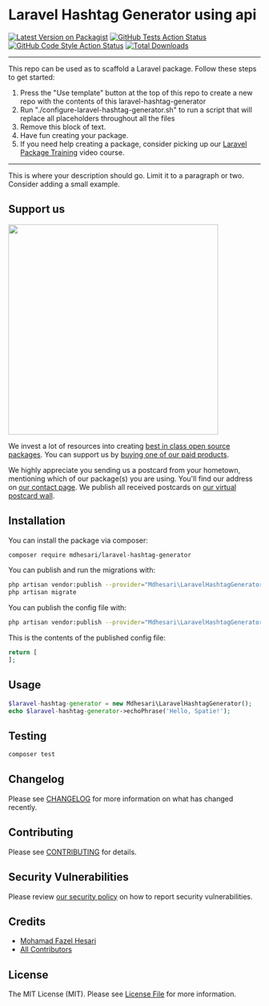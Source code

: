 # Laravel Hashtag Generator using api

[![Latest Version on Packagist](https://img.shields.io/packagist/v/mdhesari/laravel-hashtag-generator.svg?style=flat-square)](https://packagist.org/packages/mdhesari/laravel-hashtag-generator)
[![GitHub Tests Action Status](https://img.shields.io/github/workflow/status/mdhesari/laravel-hashtag-generator/run-tests?label=tests)](https://github.com/mdhesari/laravel-hashtag-generator/actions?query=workflow%3Arun-tests+branch%3Amain)
[![GitHub Code Style Action Status](https://img.shields.io/github/workflow/status/mdhesari/laravel-hashtag-generator/Check%20&%20fix%20styling?label=code%20style)](https://github.com/mdhesari/laravel-hashtag-generator/actions?query=workflow%3A"Check+%26+fix+styling"+branch%3Amain)
[![Total Downloads](https://img.shields.io/packagist/dt/mdhesari/laravel-hashtag-generator.svg?style=flat-square)](https://packagist.org/packages/mdhesari/laravel-hashtag-generator)

---
This repo can be used as to scaffold a Laravel package. Follow these steps to get started:

1. Press the "Use template" button at the top of this repo to create a new repo with the contents of this laravel-hashtag-generator
2. Run "./configure-laravel-hashtag-generator.sh" to run a script that will replace all placeholders throughout all the files
3. Remove this block of text.
4. Have fun creating your package.
5. If you need help creating a package, consider picking up our <a href="https://laravelpackage.training">Laravel Package Training</a> video course.
---

This is where your description should go. Limit it to a paragraph or two. Consider adding a small example.

## Support us

[<img src="https://github-ads.s3.eu-central-1.amazonaws.com/laravel-hashtag-generator.jpg?t=1" width="419px" />](https://spatie.be/github-ad-click/laravel-hashtag-generator)

We invest a lot of resources into creating [best in class open source packages](https://spatie.be/open-source). You can support us by [buying one of our paid products](https://spatie.be/open-source/support-us).

We highly appreciate you sending us a postcard from your hometown, mentioning which of our package(s) you are using. You'll find our address on [our contact page](https://spatie.be/about-us). We publish all received postcards on [our virtual postcard wall](https://spatie.be/open-source/postcards).

## Installation

You can install the package via composer:

```bash
composer require mdhesari/laravel-hashtag-generator
```

You can publish and run the migrations with:

```bash
php artisan vendor:publish --provider="Mdhesari\LaravelHashtagGenerator\LaravelHashtagGeneratorServiceProvider" --tag="laravel-hashtag-generator-migrations"
php artisan migrate
```

You can publish the config file with:
```bash
php artisan vendor:publish --provider="Mdhesari\LaravelHashtagGenerator\LaravelHashtagGeneratorServiceProvider" --tag="laravel-hashtag-generator-config"
```

This is the contents of the published config file:

```php
return [
];
```

## Usage

```php
$laravel-hashtag-generator = new Mdhesari\LaravelHashtagGenerator();
echo $laravel-hashtag-generator->echoPhrase('Hello, Spatie!');
```

## Testing

```bash
composer test
```

## Changelog

Please see [CHANGELOG](CHANGELOG.md) for more information on what has changed recently.

## Contributing

Please see [CONTRIBUTING](.github/CONTRIBUTING.md) for details.

## Security Vulnerabilities

Please review [our security policy](../../security/policy) on how to report security vulnerabilities.

## Credits

- [Mohamad Fazel Hesari](https://github.com/Mdhesari)
- [All Contributors](../../contributors)

## License

The MIT License (MIT). Please see [License File](LICENSE.md) for more information.
